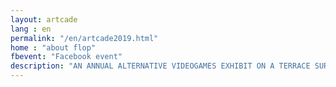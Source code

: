 ```yaml
---
layout: artcade
lang : en
permalink: "/en/artcade2019.html"
home : "about flop"
fbevent: "Facebook event"
description: "AN ANNUAL ALTERNATIVE VIDEOGAMES EXHIBIT ON A TERRACE SURROUNDED BY SKYSCRAPERS ONLY ON FRIDAY, JULY 26TH"
---
```

